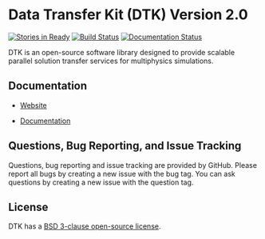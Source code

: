 Data Transfer Kit (DTK) Version 2.0
===================================

[![Stories in Ready](https://badge.waffle.io/ORNL-CEES/DataTransferKit.svg?label=ready&title=Ready)](http://waffle.io/ORNL-CEES/DataTransferKit)
[![Build Status](https://jupyterdocker.ornl.gov:8080/job/DataTransferKit-continuous/badge/icon)](https://jupyterdocker.ornl.gov:8080/job/DataTransferKit-continuous/)
[![Documentation Status](http://readthedocs.org/projects/datatransferkit/badge/?version=latest)](http://datatransferkit.readthedocs.io/en/latest/?badge=latest)


DTK is an open-source software library designed to provide scalable parallel
solution transfer services for multiphysics simulations.

Documentation
-------------

* [Website](http://ORNL-CEES.github.io/DataTransferKit)

* [Documentation](http://datatransferkit.readthedocs.org)

Questions, Bug Reporting, and Issue Tracking
--------------------------------------------

Questions, bug reporting and issue tracking are provided by GitHub. Please
report all bugs by creating a new issue with the bug tag. You can ask
questions by creating a new issue with the question tag.

License
-------

DTK has a [BSD 3-clause open-source license](LICENSE).
